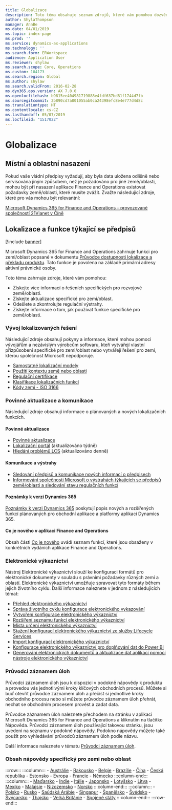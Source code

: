 ```yaml
---
title: Globalizace
description: Toto téma obsahuje seznam zdrojů, které vám pomohou dozvědět se více o funkci a nabídkách specifických pro zemi/oblast.
author: ShylaThompson
manager: AnnBe
ms.date: 04/01/2019
ms.topic: index-page
ms.prod: ''
ms.service: dynamics-ax-applications
ms.technology: ''
ms.search.form: ERWorkspace
audience: Application User
ms.reviewer: shylaw
ms.search.scope: Core, Operations
ms.custom: 104173
ms.search.region: Global
ms.author: shylaw
ms.search.validFrom: 2016-02-28
ms.dyn365.ops.version: AX 7.0.0
ms.openlocfilehash: b9815ee404981719888e4fdf637bd81f1744d7fb
ms.sourcegitcommit: 2b890cd7a801055ab0ca24398efc8e4e777d4d8c
ms.translationtype: HT
ms.contentlocale: cs-CZ
ms.lasthandoff: 05/07/2019
ms.locfileid: "1517022"
---
```

# <a name="globalization"></a>Globalizace

## <a name="local-and-regional-deployments"></a>Místní a oblastní nasazení
Pokud vaše vládní předpisy vyžadují, aby byla data uložena odlišně nebo servisována jiným způsobem, než je požadováno pro jiné země/oblasti, mohou být při nasazení aplikace Finance and Operations existovat požadavky země/oblasti, které musíte zvážit. Zvažte následující zdroje, které pro vás mohou být relevantní:

[Microsoft Dynamics 365 for Finance and Operations - provozované společností 21Vianet v Číně](https://docs.microsoft.com/dynamics365/unified-operations/dev-itpro/deployment/china-local-deployment)

## <a name="localization-and-regulatory-features"></a>Lokalizace a funkce týkající se předpisů

[!include [banner](../includes/banner.md)]

Microsoft Dynamics 365 for Finance and Operations zahrnuje funkci pro zemi/oblast popsané v dokumentu [Průvodce dostupnosti lokalizace a překladu produktu](https://aka.ms/dynamics_365_international_availability_deck). Tato funkce je povolena na základě primární adresy aktivní právnické osoby. 

Toto téma zahrnuje zdroje, které vám pomohou: 
- Získejte více informací o řešeních specifických pro rozvojové země/oblasti.
- Získejte aktualizace specifické pro zemi/oblast.
- Odešlete a zkontrolujte regulační výstrahy.
- Získejte informace o tom, jak používat funkce specifické pro země/oblasti.

### <a name="developing-localized-solutions"></a>Vývoj lokalizovaných řešení
Následující zdroje obsahují pokyny a informace, které mohou pomoci vývojářům a nezávislým výrobcům softwaru, kteří vytvářejí vlastní přizpůsobení specifické pro zemi/oblast nebo vytvářejí řešení pro zemi, kterou společnost Microsoft nepodporuje.
-   [Samostatné lokalizační modely](separate-localization-models.md)
-   [Použití kontextu země nebo oblasti](apply-country-context.md)
-   [Regulační certifikace](regulatory-certifications.md)
-   [Klasifikace lokalizačních funkcí](classify-localization-features.md)
-   [Kódy zemí - ISO 3166](https://www.iso.org/iso-3166-country-codes.html)

### <a name="regulatory-updates-and-communication"></a>Povinné aktualizace a komunikace
Následující zdroje obsahují informace o plánovaných a nových lokalizačních funkcích. 

#### <a name="regulatory-updates"></a>Povinné aktualizace
-   [Povinné aktualizace](../../financials/localizations/regulatory-updates.md)
-   [Lokalizační portál](https://mbs.microsoft.com/customersource/northamerica/ax/support/support-news/GFMLocalizationPortalMC) (aktualizováno týdně)
-   [Hledání problémů LCS](../lifecycle-services/issue-search-lcs.md) (aktualizováno denně)

#### <a name="communication-and-alerts"></a>Komunikace a výstrahy
-   [Sledování předpisů a komunikace nových informací o předpisech](regulatory-watch-communication.md)
-   [Informování společnosti Microsoft o výstrahách týkajících se předpisů země/oblasti a sledování stavu regulačních funkcí](submit-localization-alerts.md)

#### <a name="dynamics-365-release-notes"></a>Poznámky k verzi Dynamics 365
[Poznámky k verzi Dynamics 365](https://docs.microsoft.com/business-applications-release-notes/) poskytují popis nových a rozšířených funkcí plánovaných pro obchodní aplikace a platformy aplikací Dynamics 365. 

#### <a name="finance-and-operations-whats-new"></a>Co je nového v aplikaci Finance and Operations
Obsah části [Co je nového](../../fin-and-ops/get-started/whats-new-changed.md) uvádí seznam funkcí, které jsou obsaženy v konkrétních vydáních aplikace Finance and Operations.

### <a name="electronic-reporting"></a>Elektronické výkaznictví
Nástroj Elektronické výkaznictví slouží ke konfiguraci formátů pro elektronické dokumenty v souladu s právními požadavky různých zemí a oblastí. Elektronické výkaznictví umožňuje spravovat tyto formáty během jejich životního cyklu. Další informace naleznete v jednom z následujících témat:
-   [Přehled elektronického výkaznictví](../analytics/general-electronic-reporting.md)
-   [Správa životního cyklu konfigurace elektronického vykazování](../analytics/general-electronic-reporting-manage-configuration-lifecycle.md)
-   [Vytvoření konfigurace elektronického výkaznictví](../analytics/electronic-reporting-configuration.md)
-   [Rozšíření seznamu funkcí elektronického výkaznictví](../analytics/general-electronic-reporting-formulas-list-extension.md)
-   [Místa určení elektronického výkaznictví](../analytics/electronic-reporting-destinations.md)
-   [Stažení konfigurací elektronického výkaznictví ze služby Lifecycle Services](../analytics/download-electronic-reporting-configuration-lcs.md)
-   [Import konfigurací elektronického výkaznictví](../analytics/electronic-reporting-import-ger-configurations.md)
-   [Konfigurace elektronického výkaznictví pro doplňování dat do Power BI](../analytics/general-electronic-reporting-report-configuration-get-data-powerbi.md)
-   [Generování elektronických dokumentů a aktualizace dat aplikací pomocí nástroje elektronického výkaznictví](../analytics/generate-electronic-documents-update-application-data.md)

### <a name="task-guides"></a>Průvodci záznamem úloh
Průvodci záznamem úloh jsou k dispozici v podokně nápovědy k produktu a provedou vás jednotlivými kroky klíčových obchodních procesů. Můžete si buď otevřít průvodce záznamem úloh a přečíst si jednotlivé kroky obchodního procesu nebo si můžete průvodce záznamem úloh přehrát, nechat se obchodním procesem provést a zadat data.

Průvodce záznamem úloh naleznete přechodem na stránku v aplikaci Microsoft Dynamics 365 for Finance and Operations a kliknutím na tlačítko Nápověda. Průvodci záznamem úloh používající takovou stránku, jsou uvedeni na seznamu v podokně nápovědy. Podokno nápovědy můžete také použít pro vyhledávání průvodců záznamem úloh podle názvu.

Další informace naleznete v tématu [Průvodci záznamem úloh](../../fin-and-ops/get-started/help-overview.md#task-guides).


### <a name="countryregion-specific-help-content"></a>Obsah nápovědy specifický pro zemi nebo oblast
:::row:::
    :::column:::
        - [Austrálie](../../financials/localizations/australia.md)
        - [Rakousko](../../financials/localizations/austria.md)
        - [Belgie](../../financials/localizations/belgium.md)
        - [Brazílie](../../financials/localizations/brazil.md)
        - [Čína](../../financials/localizations/china.md)
        - [Česká republika](../../financials/localizations/czech-republic.md)
        - [Estonsko](../../financials/localizations/estonia.md)
        - [Evropa](../../financials/localizations/europe.md)
        - [Francie](../../financials/localizations/france.md)
        - [Německo](../../financials/localizations/germany.md)
    :::column-end:::
    :::column:::
        - [Maďarsko](../../financials/localizations/hungary.md)
        - [Indie](../../financials/localizations/india.md)
        - [Itálie](../../financials/localizations/italy.md)
        - [Japonsko](../../financials/localizations/japan.md)
        - [Lotyšsko](../../financials/localizations/latvia.md)
        - [Litva](../../financials/localizations/lithuania.md)
        - [Mexiko](../../financials/localizations/mexico.md)
        - [Malajsie](../../financials/localizations/malaysia.md)
        - [Nizozemsko](../../financials/localizations/netherlands.md)
        - [Norsko](../../financials/localizations/norway.md)
    :::column-end:::
    :::column:::
        - [Polsko](../../financials/localizations/poland.md)
        - [Rusko](../../financials/localizations/russia.md)
        - [Saúdská Arábie](../../financials/localizations/saudi-arabia.md)
        - [Singapur](../../financials/localizations/singapore.md)
        - [Španělsko](../../financials/localizations/spain.md)
        - [Švédsko](../../financials/localizations/sweden.md)
        - [Švýcarsko](../../financials/localizations/switzerland.md)
        - [Thajsko](../../financials/localizations/thailand.md)
        - [Velká Británie](../../financials/localizations/united-kingdom.md)
        - [Spojené státy](../../financials/localizations/united-states.md)
    :::column-end:::
:::row-end:::






